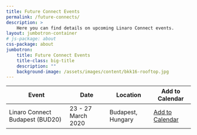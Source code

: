 ```yaml
---
title: Future Connect Events
permalink: /future-connects/
description: >
    Here you can find details on upcoming Linaro Connect events.
layout: jumbotron-container
# js-package: about
css-package: about
jumbotron:
    title: Future Connect Events
    title-class: big-title
    description: ""
    background-image: /assets/images/content/bkk16-rooftop.jpg
---
```

<div class="col-xs-12" markdown="1">

| Event | Date | Location | Add to Calendar |
|-------|------|----------|-----------------|
| Linaro Connect Budapest (BUD20) | 23 - 27 March 2020 | Budapest, Hungary| [Add to Calendar](http://www.google.com/calendar/event?action=TEMPLATE&dates=20200323T090000Z%2F20200327T150000Z&text=Linaro%20Connect%20Budapest%202020&location=Budapest%2C%20Hungary&details=Linaro%20Connect%20Budapest%202020%20(BUD20)%20will%20take%20place%20in%20Hungary%2C%20Budapest) |

</div>
